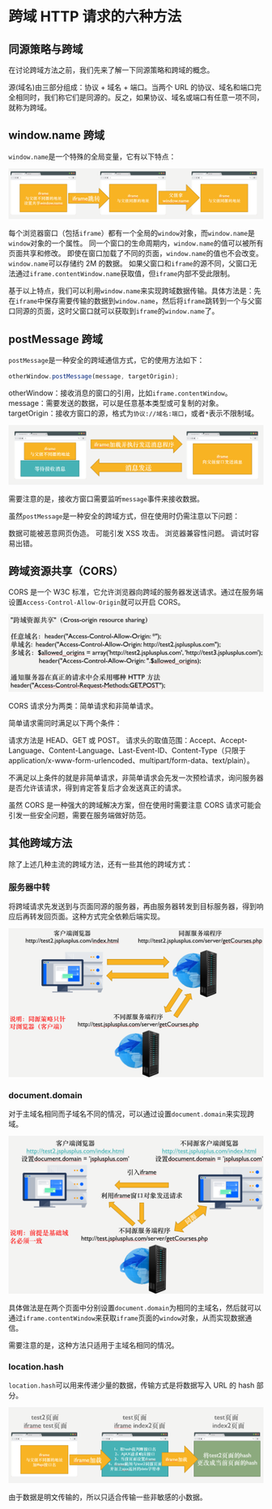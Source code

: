 # 跨域 HTTP 请求的六种方法

## 同源策略与跨域

在讨论跨域方法之前，我们先来了解一下同源策略和跨域的概念。

源(域名)由三部分组成：协议 + 域名 + 端口。当两个 URL 的协议、域名和端口完全相同时，我们称它们是同源的。反之，如果协议、域名或端口有任意一项不同，就称为跨域。

## window.name 跨域

`window.name`是一个特殊的全局变量，它有以下特点：

![](../../assets/99bf48aa33b0f2a1d1ec2a1bbb62db23.png)

每个浏览器窗口（包括`iframe`）都有一个全局的`window`对象，而`window.name`是`window`对象的一个属性。
同一个窗口的生命周期内，`window.name`的值可以被所有页面共享和修改。
即使在窗口加载了不同的页面，`window.name`的值也不会改变。
`window.name`可以存储约 2M 的数据。
如果父窗口和`iframe`的源不同，父窗口无法通过`iframe.contentWindow.name`获取值，但`iframe`内部不受此限制。

基于以上特点，我们可以利用`window.name`来实现跨域数据传输。具体方法是：先在`iframe`中保存需要传输的数据到`window.name`，然后将`iframe`跳转到一个与父窗口同源的页面，这时父窗口就可以获取到`iframe`的`window.name`了。

## postMessage 跨域

`postMessage`是一种安全的跨域通信方式，它的使用方法如下：

```javascript
otherWindow.postMessage(message, targetOrigin);
```

otherWindow：接收消息的窗口的引用，比如`iframe.contentWindow`。
message：需要发送的数据，可以是任意基本类型或可复制的对象。
targetOrigin：接收方窗口的源，格式为`协议://域名:端口`，或者`*`表示不限制域。

![](../../assets/26b9b0f5eacd755761c4b64918836935.png)

需要注意的是，接收方窗口需要监听`message`事件来接收数据。

虽然`postMessage`是一种安全的跨域方式，但在使用时仍需注意以下问题：

数据可能被恶意网页伪造。
可能引发 XSS 攻击。
浏览器兼容性问题。
调试时容易出错。

## 跨域资源共享（CORS）

CORS 是一个 W3C 标准，它允许浏览器向跨域的服务器发送请求。通过在服务端设置`Access-Control-Allow-Origin`就可以开启 CORS。

![](../../assets/226af5b626dc1963ee8fb3aea63a0d30.png)

CORS 请求分为两类：简单请求和非简单请求。

简单请求需同时满足以下两个条件：

请求方法是 HEAD、GET 或 POST。
请求头的取值范围：Accept、Accept-Language、Content-Language、Last-Event-ID、Content-Type（只限于 application/x-www-form-urlencoded、multipart/form-data、text/plain）。

不满足以上条件的就是非简单请求，非简单请求会先发一次预检请求，询问服务器是否允许该请求，得到肯定答复后才会发送真正的请求。

虽然 CORS 是一种强大的跨域解决方案，但在使用时需要注意 CORS 请求可能会引发一些安全问题，需要在服务端做好防范。

## 其他跨域方法

除了上述几种主流的跨域方法，还有一些其他的跨域方式：

### 服务器中转

将跨域请求先发送到与页面同源的服务器，再由服务器转发到目标服务器，得到响应后再转发回页面。这种方式完全依赖后端实现。

![](../../assets/5295bc01d647e5b355339c7360319924.png)

### document.domain

对于主域名相同而子域名不同的情况，可以通过设置`document.domain`来实现跨域。

![](../../assets/0f451924e1e1526307701f3ef1482b04.png)

具体做法是在两个页面中分别设置`document.domain`为相同的主域名，然后就可以通过`iframe.contentWindow`来获取`iframe`页面的`window`对象，从而实现数据通信。

需要注意的是，这种方法只适用于主域名相同的情况。

### location.hash

`location.hash`可以用来传递少量的数据，传输方式是将数据写入 URL 的 hash 部分。

![](../../assets/f0214e6c3ae2d31c77d9ca19b0c939e7.png)

由于数据是明文传输的，所以只适合传输一些非敏感的小数据。
